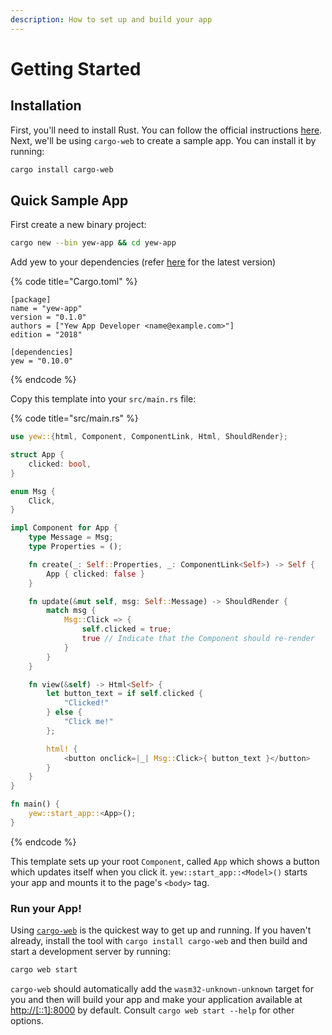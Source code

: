 ```yaml
---
description: How to set up and build your app
---
```


# Getting Started

## Installation

First, you'll need to install Rust. You can follow the official instructions [here](https://www.rust-lang.org/tools/install). Next, we'll be using `cargo-web` to create a sample app. You can install it by running:

```bash
cargo install cargo-web
```

## Quick Sample App

First create a new binary project:

```bash
cargo new --bin yew-app && cd yew-app
```

Add yew to your dependencies \(refer [here](https://docs.rs/yew) for the latest version\)

{% code title="Cargo.toml" %}
```text
[package]
name = "yew-app"
version = "0.1.0"
authors = ["Yew App Developer <name@example.com>"]
edition = "2018"

[dependencies]
yew = "0.10.0"
```
{% endcode %}

Copy this template into your `src/main.rs` file:

{% code title="src/main.rs" %}
```rust
use yew::{html, Component, ComponentLink, Html, ShouldRender};

struct App {
    clicked: bool,
}

enum Msg {
    Click,
}

impl Component for App {
    type Message = Msg;
    type Properties = ();

    fn create(_: Self::Properties, _: ComponentLink<Self>) -> Self {
        App { clicked: false }
    }

    fn update(&mut self, msg: Self::Message) -> ShouldRender {
        match msg {
            Msg::Click => {
                self.clicked = true;
                true // Indicate that the Component should re-render
            }
        }
    }

    fn view(&self) -> Html<Self> {
        let button_text = if self.clicked {
            "Clicked!"
        } else {
            "Click me!"
        };

        html! {
            <button onclick=|_| Msg::Click>{ button_text }</button>
        }
    }
}

fn main() {
    yew::start_app::<App>();
}
```
{% endcode %}

This template sets up your root `Component`, called `App` which shows a button which updates itself when you click it. `yew::start_app::<Model>()` starts your app and mounts it to the page's `<body>` tag.

### Run your App!

Using [`cargo-web`](https://github.com/koute/cargo-web) is the quickest way to get up and running. If you haven't already, install the tool with `cargo install cargo-web` and then build and start a development server by running:

```bash
cargo web start
```

`cargo-web` should automatically add the `wasm32-unknown-unknown` target for you and then will build your app and make your application available at [http://\[::1\]:8000](http://[::1]:8000) by default. Consult `cargo web start --help` for other options.

